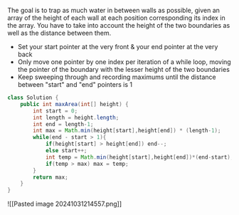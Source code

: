 The goal is to trap as much water in between walls as possible, given an array of the height of each wall at each position corresponding its index in the array. You have to take into account the height of the two boundaries as well as the distance between them.
- Set your start pointer at the very front & your end pointer at the very back
- Only move one pointer by one index per iteration of a while loop, moving the pointer of the boundary with the lesser height of the two boundaries
- Keep sweeping through and recording maximums until the distance between "start" and "end" pointers is 1
```java
class Solution {
    public int maxArea(int[] height) {
        int start = 0;
        int length = height.length;
        int end = length-1;
        int max = Math.min(height[start],height[end]) * (length-1);
        while(end - start > 1){
            if(height[start] > height[end]) end--;
            else start++;
            int temp = Math.min(height[start],height[end])*(end-start);
            if(temp > max) max = temp;
        }
        return max;
    }
}
```
![[Pasted image 20241031214557.png]]